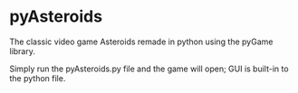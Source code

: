 pyAsteroids
===========

The classic video game Asteroids remade in python using the pyGame library. 

Simply run the pyAsteroids.py file and the game will open; GUI is built-in to the python file. 

